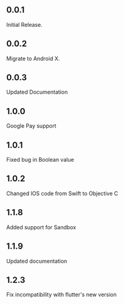 ## 0.0.1

Initial Release.

## 0.0.2
Migrate to Android X.

## 0.0.3
Updated Documentation

## 1.0.0
Google Pay support


## 1.0.1
Fixed bug in Boolean value 

## 1.0.2
Changed IOS code from Swift to Objective C


## 1.1.8
Added support for Sandbox


## 1.1.9
Updated documentation

## 1.2.3
Fix incompatibility with flutter's new version